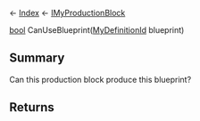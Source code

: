 ← [Index](Api-Index) ← [IMyProductionBlock](Sandbox.ModAPI.Ingame.IMyProductionBlock)

[bool](System.Boolean) CanUseBlueprint([MyDefinitionId](VRage.Game.MyDefinitionId) blueprint)

## Summary

Can this production block produce this blueprint?

## Returns




